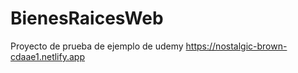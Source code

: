 # BienesRaicesWeb
Proyecto de prueba de ejemplo de udemy
https://nostalgic-brown-cdaae1.netlify.app
